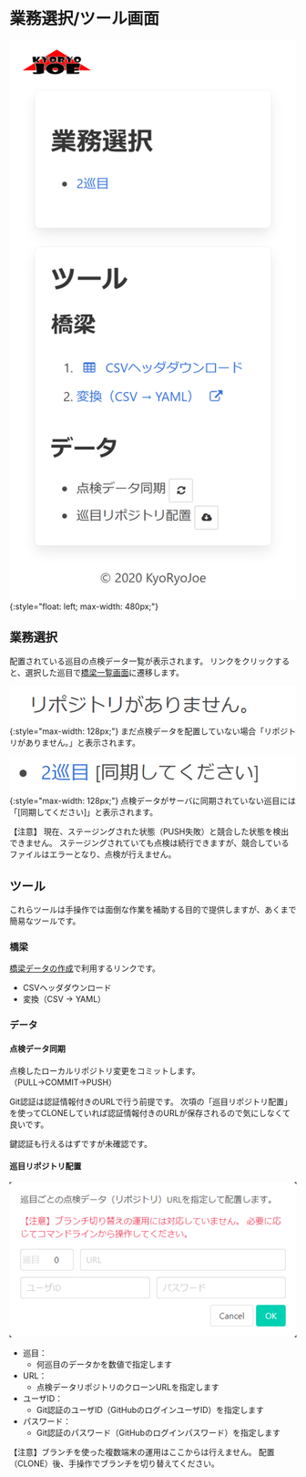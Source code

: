 業務選択/ツール画面
===============

![業務選択/ツール画面](capture_work_page.png){:style="float: left; max-width: 480px;"}

業務選択
--------

配置されている巡目の点検データ一覧が表示されます。
リンクをクリックすると、選択した巡目で[橋梁一覧画面](list_page.md)に遷移します。

![リポジトリがありません](capture_work_empty_list.png){:style="max-width: 128px;"}
まだ点検データを配置していない場合「リポジトリがありません。」と表示されます。

![同期してください](capture_work_need_sync.png){:style="max-width: 128px;"}
点検データがサーバに同期されていない巡目には「[同期してください]」と表示されます。

【注意】
現在、ステージングされた状態（PUSH失敗）と競合した状態を検出できません。
ステージングされていても点検は続行できますが、競合しているファイルはエラーとなり、点検が行えません。


ツール
------

これらツールは手操作では面倒な作業を補助する目的で提供しますが、あくまで簡易なツールです。

### 橋梁

[橋梁データの作成](../setup/make_bridge_data.md)で利用するリンクです。

* CSVヘッダダウンロード
* 変換（CSV → YAML） 


### データ

#### 点検データ同期

点検したローカルリポジトリ変更をコミットします。
（PULL→COMMIT→PUSH）

Git認証は認証情報付きのURLで行う前提です。
次項の「巡目リポジトリ配置」を使ってCLONEしていれば認証情報付きのURLが保存されるので気にしなくて良いです。

鍵認証も行えるはずですが未確認です。

#### 巡目リポジトリ配置

![配置](capture_work_clone.png)

* 巡目：
  * 何巡目のデータかを数値で指定します
* URL：
  * 点検データリポジトリのクローンURLを指定します
* ユーザID：
  * Git認証のユーザID（GitHubのログインユーザID）を指定します
* パスワード：
  * Git認証のパスワード（GitHubのログインパスワード）を指定します

【注意】ブランチを使った複数端末の運用はここからは行えません。
配置（CLONE）後、手操作でブランチを切り替えてください。
